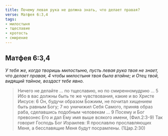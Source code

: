 ```yaml
---
title: Почему левая рука не должна знать, что делает правая?
verse: Матфея 6:3,4
tags: 
- милостыня
- тщеславие
- кротость
- смирение
---
```


## Матфея 6:3,4

*У тебя же, когда творишь милостыню, пусть левая рука твоя не знает, что делает правая, 4 чтобы милостыня твоя была втайне; и Отец твой, видящий тайное, воздаст тебе явно.*

>Ничего не делайте … по тщеславию, но по смиренномудрию … 5 Ибо в вас должны быть те же чувствования, какие и во Христе Иисусе: 6 Он, будучи образом Божиим, не почитал хищением быть равным Богу; 7 но уничижил Себя Самого, приняв образ раба, сделавшись подобным человекам … 9 Посему и Бог превознес Его и дал Ему имя выше всякого имени, (Фил.2:3-9)
>Так говорит Господь Бог Израилев: Я прославлю прославляющих Меня, а бесславящие Меня будут посрамлены. (1Цар.2:30)